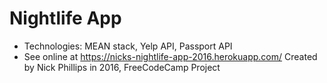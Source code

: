 # Nightlife App
  * Technologies: MEAN stack, Yelp API, Passport API
  * See online at https://nicks-nightlife-app-2016.herokuapp.com/
Created by Nick Phillips in 2016, FreeCodeCamp Project
